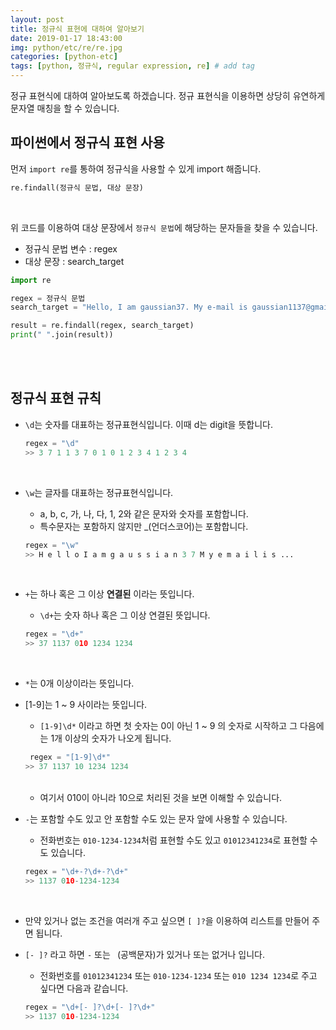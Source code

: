 ```yaml
---
layout: post
title: 정규식 표현에 대하여 알아보기
date: 2019-01-17 18:43:00
img: python/etc/re/re.jpg
categories: [python-etc] 
tags: [python, 정규식, regular expression, re] # add tag
---
```


정규 표현식에 대하여 알아보도록 하겠습니다. 정규 표현식을 이용하면 상당히 유연하게 문자열 매칭을 할 수 있습니다.

## 파이썬에서 정규식 표현 사용

먼저 `import re`를 통하여 정규식을 사용할 수 있게 import 해줍니다.

```python
re.findall(정규식 문법, 대상 문장)
```

<br>

위 코드를 이용하여 대상 문장에서 `정규식 문법`에 해당하는 문자들을 찾을 수 있습니다.

+ 정규식 문법 변수 : regex 
+ 대상 문장 : search_target

```python
import re

regex = 정규식 문법
search_target = "Hello, I am gaussian37. My e-mail is gaussian1137@gmail. My phone number is 010-1234-1234"

result = re.findall(regex, search_target)
print(" ".join(result))
```

<br><br>

## 정규식 표현 규칙

+ `\d`는 숫자를 대표하는 정규표현식입니다. 이때 d는 digit을 뜻합니다. <br>
    ```python
    regex = "\d"
    >> 3 7 1 1 3 7 0 1 0 1 2 3 4 1 2 3 4
   ``` 
   <br>
   
+ `\w`는 글자를 대표하는 정규표현식입니다.
    + a, b, c, 가, 나, 다, 1, 2와 같은 문자와 숫자를 포함합니다.
    + 특수문자는 포함하지 않지만 _(언더스코어)는 포함합니다. <br>
    ```python
    regex = "\w"
    >> H e l l o I a m g a u s s i a n 3 7 M y e m a i l i s ...
    ```
    <br> 
    
+ `+`는 하나 혹은 그 이상 **연결된** 이라는 뜻입니다.
    +  `\d+`는 숫자 하나 혹은 그 이상 연결된 뜻입니다. <br>
    ```python
    regex = "\d+"
    >> 37 1137 010 1234 1234  
    ```
    <br>
    
+ `*`는 0개 이상이라는 뜻입니다.
+ \[1-9\]는 1 ~ 9 사이라는 뜻입니다.
    + `[1-9]\d*` 이라고 하면 첫 숫자는 0이 아닌 1 ~ 9 의 숫자로 시작하고 그 다음에는 1개 이상의 숫자가 나오게 됩니다. <br>
    ```python
     regex = "[1-9]\d*"
    >> 37 1137 10 1234 1234
    ```
    <br>
    
    + 여기서 010이 아니라 10으로 처리된 것을 보면 이해할 수 있습니다.
+ `-`는 포함할 수도 있고 안 포함할 수도 있는 문자 앞에 사용할 수 있습니다.
    + 전화번호는 `010-1234-1234`처럼 표현할 수도 있고 `01012341234`로 표현할 수도 있습니다. <br>
    ```python
    regex = "\d+-?\d+-?\d+"
    >> 1137 010-1234-1234
    ```
    <br>
    
+ 만약 있거나 없는 조건을 여러개 주고 싶으면 `[ ]?`을 이용하여 리스트를 만들어 주면 됩니다.
+ `[- ]?` 라고 하면 `-` 또는 ` `(공백문자)가 있거나 또는 없거나 입니다.
    + 전화번호를 `01012341234` 또는 `010-1234-1234` 또는 `010 1234 1234`로 주고 싶다면 다음과 같습니다. <br>
    ```python
    regex = "\d+[- ]?\d+[- ]?\d+"
    >> 1137 010-1234-1234  
    ```
    <br>
    
    


